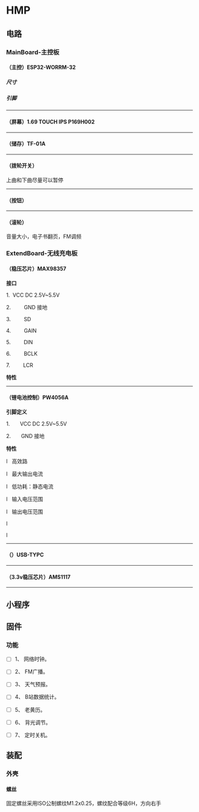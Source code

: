 # HMP



## 电路

### MainBoard-主控板

#### （主控）ESP32-WORRM-32
##### 尺寸

##### 引脚

---

#### （屏幕）1.69 TOUCH IPS P169H002



---



#### （储存）TF-01A

---



#### 



#### （拨轮开关）

上曲和下曲尽量可以暂停

---



#### （按钮）

---



#### （滚轮）

音量大小，电子书翻页，FM调频



### ExtendBoard-无线充电板

#### （稳压芯片）MAX98357

**接口**

1.  VCC DC 2.5V~5.5V

2.         GND 接地

3.         SD

4.         GAIN

5.         DIN

6.         BCLK

7.         LCR

**特性**

* * *

#### （锂电池控制）PW4056A

**引脚定义**

1.       VCC DC 2.5V~5.5V

2.       GND 接地

**特性**

l   高效路

l   最大输出电流

l   低功耗：静态电流

l   输入电压范围

l   输出电压范围

l    

l 

* * *

#### （）USB-TYPC

* * *

#### （3.3v稳压芯片）AMS1117

---





## 小程序



## 固件

### 功能

- [ ] 1、 网络时钟。

- [ ] 2、 FM广播。

- [ ] 3、 天气预报。

- [ ] 4、 B站数据统计。

- [ ] 5、 老黄历。

- [ ] 6、 背光调节。

- [ ] 7、 定时关机。
  
  

## 装配

### 外壳

#### 螺丝

固定螺丝采用ISO公制螺纹M1.2x0.25，螺纹配合等级6H，方向右手
